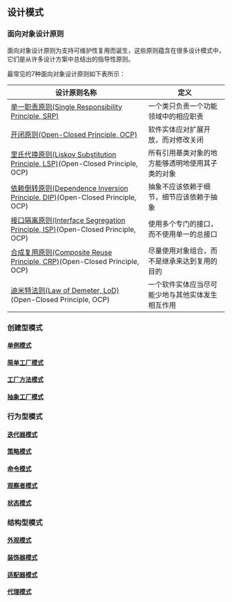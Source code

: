 ## 设计模式

### 面向对象设计原则

面向对象设计原则为支持可维护性复用而诞生，这些原则蕴含在很多设计模式中，它们是从许多设计方案中总结出的指导性原则。

最常见的7种面向对象设计原则如下表所示：

| 设计原则名称 | 定义 |
| - | - |
| [单一职责原则(Single Responsibility Principle, SRP)](设计模式/面向对象设计原则/单一职责原则.md) | 一个类只负责一个功能领域中的相应职责 |
| [开闭原则(Open-Closed Principle, OCP)](设计模式/面向对象设计原则/开闭原则.md) | 软件实体应对扩展开放，而对修改关闭 |
| [里氏代换原则(Liskov Substitution Principle, LSP)](设计模式/面向对象设计原则/里氏代换原则.md)(Open-Closed Principle, OCP) | 所有引用基类对象的地方能够透明地使用其子类的对象 |
| [依赖倒转原则(Dependence  Inversion Principle, DIP)](设计模式/面向对象设计原则/依赖倒转原则.md)(Open-Closed Principle, OCP) | 抽象不应该依赖于细节，细节应该依赖于抽象 |
| [接口隔离原则(Interface Segregation Principle, ISP)](设计模式/面向对象设计原则/接口隔离原则.md)(Open-Closed Principle, OCP) | 使用多个专门的接口，而不使用单一的总接口 |
| [合成复用原则(Composite Reuse Principle, CRP)](设计模式/面向对象设计原则/合成复用原则.md)(Open-Closed Principle, OCP) | 尽量使用对象组合，而不是继承来达到复用的目的 |
| [迪米特法则(Law of Demeter, LoD)](设计模式/面向对象设计原则/迪米特法则.md)(Open-Closed Principle, OCP) | 一个软件实体应当尽可能少地与其他实体发生相互作用 |

### 创建型模式

#### [单例模式](设计模式/创建型/单例模式.md)

#### [简单工厂模式](设计模式/创建型/简单工厂模式.md)

#### [工厂方法模式](设计模式/创建型/工厂方法模式.md)

#### [抽象工厂模式](设计模式/创建型/抽象工厂模式.md)

### 行为型模式

#### [迭代器模式](设计模式/行为型/迭代器模式.md)

#### [策略模式](设计模式/行为型/策略模式.md)

#### [命令模式](设计模式/行为型/命令模式.md)

#### [观察者模式](设计模式/行为型/观察者模式.md)

#### [状态模式](设计模式/行为型/状态模式.md)

### 结构型模式

#### [外观模式](设计模式/结构型/外观模式.md)

#### [装饰器模式](设计模式/结构型/装饰器模式.md)

#### [适配器模式](设计模式/结构型/适配器模式.md)

#### [代理模式](设计模式/结构型/代理模式.md)